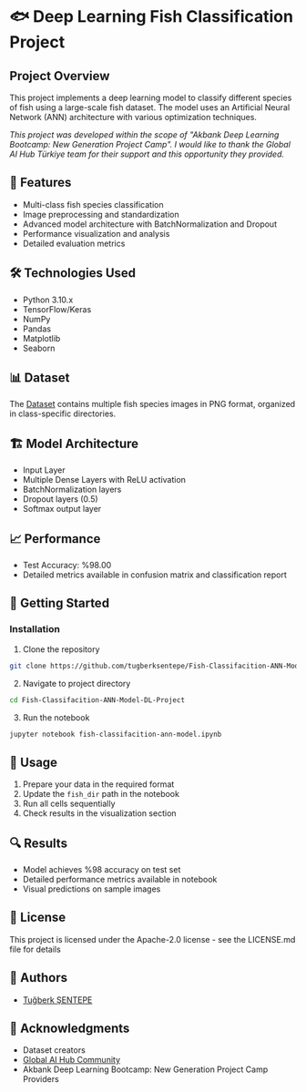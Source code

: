 # 🐟 Deep Learning Fish Classification Project

## Project Overview
This project implements a deep learning model to classify different species of fish using a large-scale fish dataset. The model uses an Artificial Neural Network (ANN) architecture with various optimization techniques.

*This project was developed within the scope of "Akbank Deep Learning Bootcamp: New Generation Project Camp". I would like to thank the Global AI Hub Türkiye team for their support and this opportunity they provided.*

## 🎯 Features
- Multi-class fish species classification
- Image preprocessing and standardization
- Advanced model architecture with BatchNormalization and Dropout
- Performance visualization and analysis
- Detailed evaluation metrics

## 🛠️ Technologies Used
- Python 3.10.x
- TensorFlow/Keras
- NumPy
- Pandas
- Matplotlib
- Seaborn

## 📊 Dataset
The [Dataset](https://www.kaggle.com/datasets/crowww/a-large-scale-fish-dataset) contains multiple fish species images in PNG format, organized in class-specific directories.

## 🏗️ Model Architecture
- Input Layer
- Multiple Dense Layers with ReLU activation
- BatchNormalization layers
- Dropout layers (0.5)
- Softmax output layer

## 📈 Performance
- Test Accuracy: %98.00
- Detailed metrics available in confusion matrix and classification report

## 🚀 Getting Started

### Installation
1. Clone the repository
```bash
git clone https://github.com/tugberksentepe/Fish-Classifacition-ANN-Model-DL-Project.git
```

2. Navigate to project directory
```bash
cd Fish-Classifacition-ANN-Model-DL-Project
```

3. Run the notebook
```bash
jupyter notebook fish-classifacition-ann-model.ipynb
```

## 📝 Usage
1. Prepare your data in the required format
2. Update the `fish_dir` path in the notebook
3. Run all cells sequentially
4. Check results in the visualization section

## 🔍 Results
- Model achieves %98 accuracy on test set
- Detailed performance metrics available in notebook
- Visual predictions on sample images

## 📜 License
This project is licensed under the Apache-2.0 license - see the LICENSE.md file for details

## 👥 Authors
- [Tuğberk ŞENTEPE](https://www.linkedin.com/in/tugberksentepe/)

## 🙏 Acknowledgments
- Dataset creators
- [Global AI Hub Community](https://www.instagram.com/turkishaihub/)
- Akbank Deep Learning Bootcamp: New Generation Project Camp Providers

